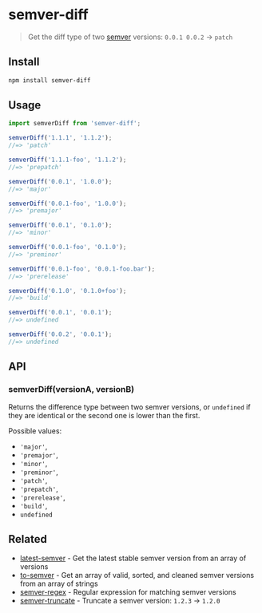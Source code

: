# semver-diff

> Get the diff type of two [semver](https://github.com/npm/node-semver) versions: `0.0.1 0.0.2` → `patch`

## Install

```sh
npm install semver-diff
```

## Usage

```js
import semverDiff from 'semver-diff';

semverDiff('1.1.1', '1.1.2');
//=> 'patch'

semverDiff('1.1.1-foo', '1.1.2');
//=> 'prepatch'

semverDiff('0.0.1', '1.0.0');
//=> 'major'

semverDiff('0.0.1-foo', '1.0.0');
//=> 'premajor'

semverDiff('0.0.1', '0.1.0');
//=> 'minor'

semverDiff('0.0.1-foo', '0.1.0');
//=> 'preminor'

semverDiff('0.0.1-foo', '0.0.1-foo.bar');
//=> 'prerelease'

semverDiff('0.1.0', '0.1.0+foo');
//=> 'build'

semverDiff('0.0.1', '0.0.1');
//=> undefined

semverDiff('0.0.2', '0.0.1');
//=> undefined
```

## API

### semverDiff(versionA, versionB)

Returns the difference type between two semver versions, or `undefined` if they are identical or the second one is lower than the first.

Possible values:

- `'major'`,
- `'premajor'`,
- `'minor'`,
- `'preminor'`,
- `'patch'`,
- `'prepatch'`,
- `'prerelease'`,
- `'build'`,
- `undefined`

## Related

- [latest-semver](https://github.com/sindresorhus/latest-semver) - Get the latest stable semver version from an array of versions
- [to-semver](https://github.com/sindresorhus/to-semver) - Get an array of valid, sorted, and cleaned semver versions from an array of strings
- [semver-regex](https://github.com/sindresorhus/semver-regex) - Regular expression for matching semver versions
- [semver-truncate](https://github.com/sindresorhus/semver-truncate) - Truncate a semver version: `1.2.3` → `1.2.0`
